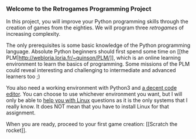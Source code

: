 ### Welcome to the Retrogames Programming Project

In this project, you will improve your Python programming skills
through the creation of games from the eighties. We will program three
_retrogames_ of increasing complexity.

The only prerequisites is some basic knowledge of the Python
programming language. Absolute Python beginners should first spend
some time on [[the PLM|http://webloria.loria.fr/~quinson/PLM/]], which
is an online learning environment to learn the basics of
programming. Some missions of the PLM could reveal interesting and
challenging to intermediate and advanced learners too ;)

You also need a working environment with Python3 and [a decent code
editor](A-decent-code-editor). You can choose to use whichever
environment you want, but I will only be able to [help you with
Linux](Installing-Python3-on-Linux) questions as it is the only
systems that I really know. It does NOT mean that you have to install
Linux for that assignment.


When you are ready, proceed to your first game creation: [[Scratch the rocket]].

